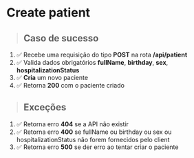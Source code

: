 # Create patient

> ## Caso de sucesso

1. ✅ Recebe uma requisição do tipo **POST** na rota **/api/patient**
2. ✅ Valida dados obrigatórios **fullName**, **birthday**, **sex**, **hospitalizationStatus**
3. ✅ **Cria** um novo paciente
4. ✅ Retorna **200** com o paciente criado

> ## Exceções

1. ✅ Retorna erro **404** se a API não existir
2. ✅ Retorna erro **400** se fullName ou birthday ou sex ou hospitalizationStatus não forem fornecidos pelo client
4. ✅ Retorna erro **500** se der erro ao tentar criar o paciente
